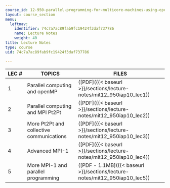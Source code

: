 ```yaml
---
course_id: 12-950-parallel-programming-for-multicore-machines-using-openmp-and-mpi-january-iap-2010
layout: course_section
menu:
  leftnav:
    identifier: 74c7a7ac89fab9fc19424f3daf737786
    name: Lecture Notes
    weight: 40
title: Lecture Notes
type: course
uid: 74c7a7ac89fab9fc19424f3daf737786

---
```


| LEC # | TOPICS | FILES |
| --- | --- | --- |
| 1 | Parallel computing and openMP | ([PDF]({{< baseurl >}}/sections/lecture-notes/mit12_950iap10_lec1)) |
| 2 | Parallel computing and MPI Pt2Pt | ([PDF]({{< baseurl >}}/sections/lecture-notes/mit12_950iap10_lec2)) |
| 3 | More Pt2Pt and collective communications | ([PDF]({{< baseurl >}}/sections/lecture-notes/mit12_950iap10_lec3)) |
| 4 | Advanced MPI-1 | ([PDF]({{< baseurl >}}/sections/lecture-notes/mit12_950iap10_lec4)) |
| 5 | More MPI-1 and parallel programming | ([PDF - 1.1MB]({{< baseurl >}}/sections/lecture-notes/mit12_950iap10_lec5))